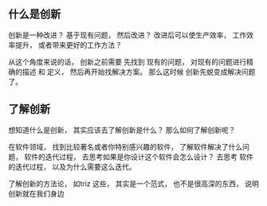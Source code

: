 ## 什么是创新
创新是一种改进？ 基于现有问题， 然后改进？ 改进后可以使生产效率， 工作效率提升， 或者带来更好的工作方法？ 

从这个角度来说的话， 创新之前需要 先找到 现有的问题， 对现有的问题进行精确的描述 和 定义， 然后再开始找解决方案。  那么这时候 创新先蜕变成解决问题了。 

## 了解创新

想知道什么是创新， 其实应该去了解创新是什么？ 那么如何了解创新呢？  

在软件领域， 找到比较著名或者你特别感兴趣的软件， 了解软件解决了什么问题， 软件的迭代过程， 去思考如果是你设计这个软件会怎么设计？ 去思考 软件的迭代过程， 以及为什么需要这么迭代。 

了解创新的方法论， 如triz 这些， 其实是一个范式， 也不是很高深的东西， 说明创新就在我们身边